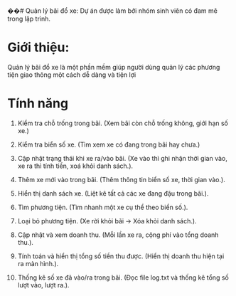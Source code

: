 ��# Quản lý bãi đổ xe:
Dự án được làm bởi nhóm sinh viên có đam mê trong lập trình.
# Giới thiệu:
Quản lý bãi đổ xe là một phần mềm giúp người dùng quản lý các phương tiện giao thông một cách dễ dàng và tiện lợi
# Tính năng
1. Kiểm tra chỗ trống trong bãi.
(Xem bãi còn chỗ trống không, giới hạn số xe.)

2. Kiểm tra biển số xe.
(Tìm xem xe có đang trong bãi hay chưa.)

3. Cập nhật trạng thái khi xe ra/vào bãi.
(Xe vào thì ghi nhận thời gian vào, xe ra thì tính tiền, xoá khỏi danh sách.).

4. Thêm xe mới vào trong bãi.
(Thêm thông tin biển số xe, thời gian vào.).

5. Hiển thị danh sách xe.
(Liệt kê tất cả các xe đang đậu trong bãi.).

6. Tìm phương tiện.
(Tìm nhanh một xe cụ thể theo biển số.).

7. Loại bỏ phương tiện.
(Xe rời khỏi bãi → Xóa khỏi danh sách.).

8. Cập nhật và xem doanh thu.
(Mỗi lần xe ra, cộng phí vào tổng doanh thu.).

9. Tính toán và hiển thị tổng số tiền thu được.
(Hiển thị doanh thu hiện tại ra màn hình.).

10. Thống kê số xe đã vào/ra trong bãi.
(Đọc file log.txt và thống kê tổng số lượt vào, lượt ra.).
